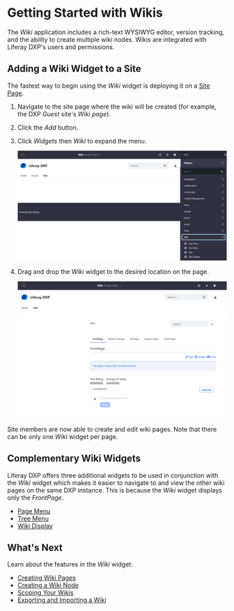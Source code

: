 # Getting Started with Wikis

The _Wiki_ application includes a rich-text WYSIWYG editor, version tracking, and the ability to create multiple wiki nodes. Wikis are integrated with Liferay DXP's users and permissions.

## Adding a Wiki Widget to a Site

The fastest way to begin using the _Wiki_ widget is deploying it on a [Site Page](../../../site-building/creating-pages/understanding-pages.md).

1. Navigate to the site page where the wiki will be created (for example, the DXP _Guest_ site's _Wiki page_).
1. Click the _Add_ button.
1. Click _Widgets_ then _Wiki_ to expand the menu.

    ![Select a Wiki widget from the Widgets menu](./getting-started-with-wikis/images/01.png)

1. Drag and drop the _Wiki_ widget to the desired location on the page.

    ![The widget is now on the site page.](./getting-started-with-wikis/images/02.png)

Site members are now able to create and edit wiki pages. Note that there can be only one _Wiki_ widget per page.

## Complementary Wiki Widgets

Liferay DXP offers three additional widgets to be used in conjunction with the _Wiki_ widget which makes it easier to navigate to and view the other wiki pages on the same DXP instance. This is because the _Wiki_ widget displays only the _FrontPage_.

* [Page Menu](./using-the-page-menu-widget.md)
* [Tree Menu](./using-the-tree-menu-widget.md)
* [Wiki Display](./using-the-wiki-display-widget.md)

## What's Next

Learn about the features in the _Wiki_ widget:

* [Creating Wiki Pages](./creating-wiki-pages.md)
* [Creating a Wiki Node](./creating-a-node.md)
* [Scoping Your Wikis](./scoping-your-wikis.md)
* [Exporting and Importing a Wiki](./exporting-and-importing-a-wiki.md)
